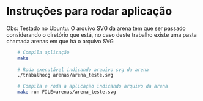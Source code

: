 # Instruções para rodar aplicação

Obs: Testado no Ubuntu. O arquivo SVG da arena tem que ser passado considerando o diretório que está, no caso deste trabalho existe uma pasta chamada arenas em que há o arquivo SVG

```bash
    # Compila aplicação
    make
    
    # Roda executável indicando arquivo svg da arena
    ./trabalhocg arenas/arena_teste.svg

    # Compila e roda a aplicação indicando arquivo da arena
    make run FILE=arenas/arena_teste.svg 
```